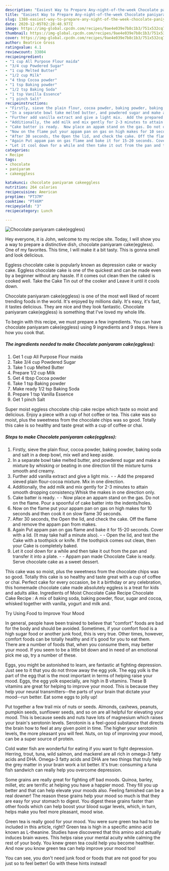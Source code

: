 ```yaml
---
description: "Easiest Way to Prepare Any-night-of-the-week Chocolate paniyaram cake(eggless)"
title: "Easiest Way to Prepare Any-night-of-the-week Chocolate paniyaram cake(eggless)"
slug: 1388-easiest-way-to-prepare-any-night-of-the-week-chocolate-paniyaram-cakeeggless
date: 2020-12-05T02:28:48.977Z
image: https://img-global.cpcdn.com/recipes/9ae4e039e7b8c1b3/751x532cq70/chocolate-paniyaram-cakeeggless-recipe-main-photo.jpg
thumbnail: https://img-global.cpcdn.com/recipes/9ae4e039e7b8c1b3/751x532cq70/chocolate-paniyaram-cakeeggless-recipe-main-photo.jpg
cover: https://img-global.cpcdn.com/recipes/9ae4e039e7b8c1b3/751x532cq70/chocolate-paniyaram-cakeeggless-recipe-main-photo.jpg
author: Beatrice Gross
ratingvalue: 4.1
reviewcount: 33804
recipeingredient:
- "1 cup All Purpose Flour maida"
- "3/4 cup Powdered Sugar"
- "1 cup Melted Butter"
- "1/2 cup Milk"
- "4 tbsp Cocoa powder"
- "1 tsp Baking powder"
- "1/2 tsp Baking Soda"
- "1 tsp Vanilla Essence"
- "1 pinch Salt"
recipeinstructions:
- "Firstly, sieve the plain flour, cocoa powder, baking powder, baking soda and salt in a deep bowl, mix well and keep aside."
- "In a separate bowl take melted butter, and powdered sugar and make a mixture by whisking or beating in one direction till the mixture turns smooth and creamy."
- "Further add vanilla extract and give a light mix.  Add the prepared sieved plain flour-cocoa mixture. Mix in one direction."
- "Additionally, the add milk and mix gently for 2-3 minutes to attain smooth dropping consistency.Whisk the makes in one direction only."
- "Cake batter is ready.  Now place an appam stand on the gas. Do not on the flame. Pour a spoonful of cake batter into the indents/holes."
- "Now on the flame put your appam pan on gas on high makes for 10 seconds and then cook it on slow flame 30 seconds."
- "After 30 seconds, the Open the lid, and check the cake. Off the flame and remove the appam pan from makes."
- "Again Put appam pan on gas flame and bake it for 15-20 seconds. Cover with a lid. (It may take half a minute also).  Open the lid, and test the Cake with a toothpick or knife. If the toothpick comes out clean, then your Cake is completely baked."
- "Let it cool down for a while and then take it out from the pan and transfer it into a plate.  Appam pan made Chocolate Cake is ready. Serve chocolate cake as a sweet dessert."
categories:
- Recipe
tags:
- chocolate
- paniyaram
- cakeeggless

katakunci: chocolate paniyaram cakeeggless 
nutrition: 264 calories
recipecuisine: American
preptime: "PT37M"
cooktime: "PT46M"
recipeyield: "3"
recipecategory: Lunch

---
```



![Chocolate paniyaram cake(eggless)](https://img-global.cpcdn.com/recipes/9ae4e039e7b8c1b3/751x532cq70/chocolate-paniyaram-cakeeggless-recipe-main-photo.jpg)

Hey everyone, it is John, welcome to my recipe site. Today, I will show you a way to prepare a distinctive dish, chocolate paniyaram cake(eggless). One of my favorites. This time, I will make it a bit tasty. This is gonna smell and look delicious.

Eggless chocolate cake is popularly known as depression cake or wacky cake. Eggless chocolate cake is one of the quickest and can be made even by a beginner without any hassle. If it comes out clean then the caked is cooked well. Take the Cake Tin out of the cooker and Leave it until it cools down.

Chocolate paniyaram cake(eggless) is one of the most well liked of recent trending foods in the world. It's enjoyed by millions daily. It's easy, it's fast, it tastes delicious. They are nice and they look fantastic. Chocolate paniyaram cake(eggless) is something that I've loved my whole life.


To begin with this recipe, we must prepare a few ingredients. You can have chocolate paniyaram cake(eggless) using 9 ingredients and 9 steps. Here is how you cook that.

<!--inarticleads1-->

##### The ingredients needed to make Chocolate paniyaram cake(eggless):

1. Get 1 cup All Purpose Flour maida
1. Take 3/4 cup Powdered Sugar
1. Take 1 cup Melted Butter
1. Prepare 1/2 cup Milk
1. Get 4 tbsp Cocoa powder
1. Take 1 tsp Baking powder
1. Make ready 1/2 tsp Baking Soda
1. Prepare 1 tsp Vanilla Essence
1. Get 1 pinch Salt


Super moist eggless chocolate chip cake recipe which taste so moist and delicious. Enjoy a piece with a cup of hot coffee or tea. This cake was so moist, plus the sweetness from the chocolate chips was so good. Totally this cake is so healthy and taste great with a cup of coffee or chai. 

<!--inarticleads2-->

##### Steps to make Chocolate paniyaram cake(eggless):

1. Firstly, sieve the plain flour, cocoa powder, baking powder, baking soda and salt in a deep bowl, mix well and keep aside.
1. In a separate bowl take melted butter, and powdered sugar and make a mixture by whisking or beating in one direction till the mixture turns smooth and creamy.
1. Further add vanilla extract and give a light mix. -  - Add the prepared sieved plain flour-cocoa mixture. Mix in one direction.
1. Additionally, the add milk and mix gently for 2-3 minutes to attain smooth dropping consistency.Whisk the makes in one direction only.
1. Cake batter is ready. -  - Now place an appam stand on the gas. Do not on the flame. Pour a spoonful of cake batter into the indents/holes.
1. Now on the flame put your appam pan on gas on high makes for 10 seconds and then cook it on slow flame 30 seconds.
1. After 30 seconds, the Open the lid, and check the cake. Off the flame and remove the appam pan from makes.
1. Again Put appam pan on gas flame and bake it for 15-20 seconds. Cover with a lid. (It may take half a minute also). -  - Open the lid, and test the Cake with a toothpick or knife. If the toothpick comes out clean, then your Cake is completely baked.
1. Let it cool down for a while and then take it out from the pan and transfer it into a plate. -  - Appam pan made Chocolate Cake is ready. Serve chocolate cake as a sweet dessert.


This cake was so moist, plus the sweetness from the chocolate chips was so good. Totally this cake is so healthy and taste great with a cup of coffee or chai. Perfect cake for every occasion, be it a birthday or any celebration, this homemade chocolate cake made absolutely eggless is a treat for kids and adults alike. Ingredients of Moist Chocolate Cake Recipe Chocolate Cake Recipe : A mix of baking soda, baking powder, flour, sugar and cocoa, whisked together with vanilla, yogurt and milk and. 

Try Using Food to Improve Your Mood


In general, people have been trained to believe that "comfort" foods are bad for the body and should be avoided. Sometimes, if your comfort food is a high sugar food or another junk food, this is very true. Other times, however, comfort foods can be totally healthy and it's good for you to eat them. There are a number of foods that, when you consume them, may better your mood. If you seem to be a little bit down and in need of an emotional pick me up, try a number of these.

Eggs, you might be astonished to learn, are fantastic at fighting depression. Just see to it that you do not throw away the egg yolk. The egg yolk is the part of the egg that is the most important in terms of helping raise your mood. Eggs, the egg yolk especially, are high in B vitamins. These B vitamins are great for helping to improve your mood. This is because they help your neural transmitters--the parts of your brain that dictate your mood--run better. Eat some eggs to jolly up!

Put together a few trail mix of nuts or seeds. Almonds, cashews, peanuts, pumpkin seeds, sunflower seeds, and so on are all helpful for elevating your mood. This is because seeds and nuts have lots of magnesium which raises your brain's serotonin levels. Serotonin is a feel-good substance that directs the brain how to feel at any given point in time. The higher your serotonin levels, the more pleasant you will feel. Nuts, on top of improving your mood, can be a super source of protein.

Cold water fish are wonderful for eating if you want to fight depression. Herring, trout, tuna, wild salmon, and mackerel are all rich in omega-3 fatty acids and DHA. Omega-3 fatty acids and DHA are two things that truly help the grey matter in your brain work a lot better. It's true: consuming a tuna fish sandwich can really help you overcome depression. 

Some grains are really great for fighting off bad moods. Quinoa, barley, millet, etc are terrific at helping you have a happier mood. They fill you up better and that can help elevate your moods also. Feeling famished can be a real downer! The reason these grains help your mood so much is that they are easy for your stomach to digest. You digest these grains faster than other foods which can help boost your blood sugar levels, which, in turn, helps make you feel more pleasant, mood wise.

Green tea is really good for your mood. You were sure green tea had to be included in this article, right? Green tea is high in a specific amino acid known as L-theanine. Studies have discovered that this amino acid actually induces brain waves. This helps raise your mental acuity while calming the rest of your body. You knew green tea could help you become healthier. And now you know green tea can help improve your mood too!

You can see, you don't need junk food or foods that are not good for you just so to feel better! Go  with  these hints  instead!

